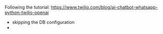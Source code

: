 Following the tutorial: https://www.twilio.com/blog/ai-chatbot-whatsapp-python-twilio-openai

- skipping the DB configuration
-